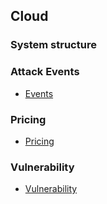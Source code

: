 ## Cloud

### System structure

### Attack Events
- [Events](./file/event.md)

### Pricing
- [Pricing](./file/pricing.md)

### Vulnerability
- [Vulnerability](./file/vulnerability.md)
